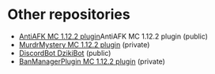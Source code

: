 # Other repositories
* [AntiAFK MC 1.12.2 plugin](https://github.com/MrDzik/AntiAFK)AntiAFK MC 1.12.2 plugin (public)
* [MurdrMystery MC 1.12.2 plugin](https://github.com/MrDzik/MurderMystery) (private)
* [DiscordBot DzikiBot](https://github.com/MrDzik/DzikiBot) (public)
* [BanManagerPlugin MC 1.12.2 plugin](https://github.com/Dawid-Czyzewski/BanManagerPlugin) (private)
